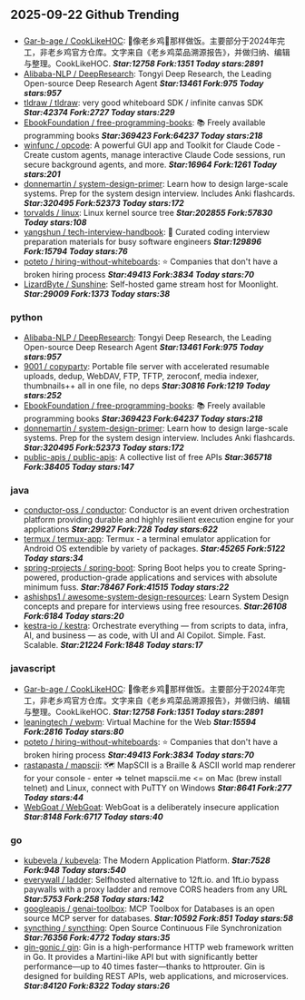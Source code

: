 ## 2025-09-22 Github Trending

### 
* [Gar-b-age / CookLikeHOC](https://github.com/Gar-b-age/CookLikeHOC): 🥢像老乡鸡🐔那样做饭。主要部分于2024年完工，非老乡鸡官方仓库。文字来自《老乡鸡菜品溯源报告》，并做归纳、编辑与整理。CookLikeHOC. ***Star:12758 Fork:1351 Today stars:2891***
* [Alibaba-NLP / DeepResearch](https://github.com/Alibaba-NLP/DeepResearch): Tongyi Deep Research, the Leading Open-source Deep Research Agent ***Star:13461 Fork:975 Today stars:957***
* [tldraw / tldraw](https://github.com/tldraw/tldraw): very good whiteboard SDK / infinite canvas SDK ***Star:42374 Fork:2727 Today stars:229***
* [EbookFoundation / free-programming-books](https://github.com/EbookFoundation/free-programming-books): 📚 Freely available programming books ***Star:369423 Fork:64237 Today stars:218***
* [winfunc / opcode](https://github.com/winfunc/opcode): A powerful GUI app and Toolkit for Claude Code - Create custom agents, manage interactive Claude Code sessions, run secure background agents, and more. ***Star:16964 Fork:1261 Today stars:201***
* [donnemartin / system-design-primer](https://github.com/donnemartin/system-design-primer): Learn how to design large-scale systems. Prep for the system design interview. Includes Anki flashcards. ***Star:320495 Fork:52373 Today stars:172***
* [torvalds / linux](https://github.com/torvalds/linux): Linux kernel source tree ***Star:202855 Fork:57830 Today stars:108***
* [yangshun / tech-interview-handbook](https://github.com/yangshun/tech-interview-handbook): 💯 Curated coding interview preparation materials for busy software engineers ***Star:129896 Fork:15794 Today stars:76***
* [poteto / hiring-without-whiteboards](https://github.com/poteto/hiring-without-whiteboards): ⭐️ Companies that don't have a broken hiring process ***Star:49413 Fork:3834 Today stars:70***
* [LizardByte / Sunshine](https://github.com/LizardByte/Sunshine): Self-hosted game stream host for Moonlight. ***Star:29009 Fork:1373 Today stars:38***

### python
* [Alibaba-NLP / DeepResearch](https://github.com/Alibaba-NLP/DeepResearch): Tongyi Deep Research, the Leading Open-source Deep Research Agent ***Star:13461 Fork:975 Today stars:957***
* [9001 / copyparty](https://github.com/9001/copyparty): Portable file server with accelerated resumable uploads, dedup, WebDAV, FTP, TFTP, zeroconf, media indexer, thumbnails++ all in one file, no deps ***Star:30816 Fork:1219 Today stars:252***
* [EbookFoundation / free-programming-books](https://github.com/EbookFoundation/free-programming-books): 📚 Freely available programming books ***Star:369423 Fork:64237 Today stars:218***
* [donnemartin / system-design-primer](https://github.com/donnemartin/system-design-primer): Learn how to design large-scale systems. Prep for the system design interview. Includes Anki flashcards. ***Star:320495 Fork:52373 Today stars:172***
* [public-apis / public-apis](https://github.com/public-apis/public-apis): A collective list of free APIs ***Star:365718 Fork:38405 Today stars:147***

### java
* [conductor-oss / conductor](https://github.com/conductor-oss/conductor): Conductor is an event driven orchestration platform providing durable and highly resilient execution engine for your applications ***Star:29927 Fork:728 Today stars:622***
* [termux / termux-app](https://github.com/termux/termux-app): Termux - a terminal emulator application for Android OS extendible by variety of packages. ***Star:45265 Fork:5122 Today stars:34***
* [spring-projects / spring-boot](https://github.com/spring-projects/spring-boot): Spring Boot helps you to create Spring-powered, production-grade applications and services with absolute minimum fuss. ***Star:78467 Fork:41515 Today stars:22***
* [ashishps1 / awesome-system-design-resources](https://github.com/ashishps1/awesome-system-design-resources): Learn System Design concepts and prepare for interviews using free resources. ***Star:26108 Fork:6184 Today stars:20***
* [kestra-io / kestra](https://github.com/kestra-io/kestra): Orchestrate everything — from scripts to data, infra, AI, and business — as code, with UI and AI Copilot. Simple. Fast. Scalable. ***Star:21224 Fork:1848 Today stars:17***

### javascript
* [Gar-b-age / CookLikeHOC](https://github.com/Gar-b-age/CookLikeHOC): 🥢像老乡鸡🐔那样做饭。主要部分于2024年完工，非老乡鸡官方仓库。文字来自《老乡鸡菜品溯源报告》，并做归纳、编辑与整理。CookLikeHOC. ***Star:12758 Fork:1351 Today stars:2891***
* [leaningtech / webvm](https://github.com/leaningtech/webvm): Virtual Machine for the Web ***Star:15594 Fork:2816 Today stars:80***
* [poteto / hiring-without-whiteboards](https://github.com/poteto/hiring-without-whiteboards): ⭐️ Companies that don't have a broken hiring process ***Star:49413 Fork:3834 Today stars:70***
* [rastapasta / mapscii](https://github.com/rastapasta/mapscii): 🗺 MapSCII is a Braille & ASCII world map renderer for your console - enter => telnet mapscii.me <= on Mac (brew install telnet) and Linux, connect with PuTTY on Windows ***Star:8641 Fork:277 Today stars:44***
* [WebGoat / WebGoat](https://github.com/WebGoat/WebGoat): WebGoat is a deliberately insecure application ***Star:8148 Fork:6717 Today stars:40***

### go
* [kubevela / kubevela](https://github.com/kubevela/kubevela): The Modern Application Platform. ***Star:7528 Fork:948 Today stars:540***
* [everywall / ladder](https://github.com/everywall/ladder): Selfhosted alternative to 12ft.io. and 1ft.io bypass paywalls with a proxy ladder and remove CORS headers from any URL ***Star:5753 Fork:258 Today stars:142***
* [googleapis / genai-toolbox](https://github.com/googleapis/genai-toolbox): MCP Toolbox for Databases is an open source MCP server for databases. ***Star:10592 Fork:851 Today stars:58***
* [syncthing / syncthing](https://github.com/syncthing/syncthing): Open Source Continuous File Synchronization ***Star:76356 Fork:4772 Today stars:35***
* [gin-gonic / gin](https://github.com/gin-gonic/gin): Gin is a high-performance HTTP web framework written in Go. It provides a Martini-like API but with significantly better performance—up to 40 times faster—thanks to httprouter. Gin is designed for building REST APIs, web applications, and microservices. ***Star:84120 Fork:8322 Today stars:26***
